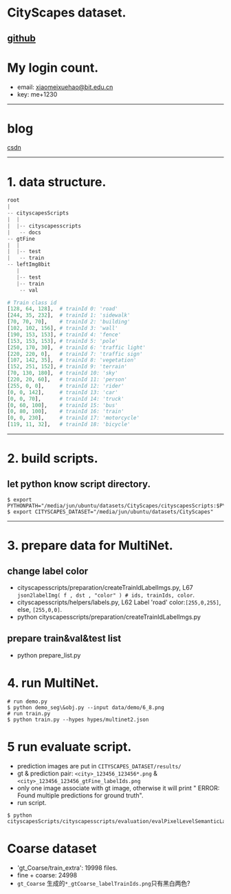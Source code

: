 # CityScapes dataset.
[github](https://github.com/mcordts/cityscapesScripts#scripts)
---
# My login count.
* email: xiaomeixuehao@bit.edu.cn
* key: me+1230 
---
# blog
[csdn](https://blog.csdn.net/zz2230633069/article/details/84591532)

---
# 1. data structure.
```python
root
|
-- cityscapesScripts
|  |
|  |-- cityscapesscripts
|   -- docs
-- gtFine
|  |
|  |-- test
|   -- train 
-- leftImg8bit
   |
   |-- test
   |-- train
    -- val

# Train class id
[128, 64, 128],  # trainId 0: 'road'
[244, 35, 232],  # trainId 1: 'sidewalk'
[70, 70, 70],    # trainId 2: 'building'
[102, 102, 156], # trainId 3: 'wall'
[190, 153, 153], # trainId 4: 'fence'
[153, 153, 153], # trainId 5: 'pole'
[250, 170, 30],  # trainId 6: 'traffic light'
[220, 220, 0],   # trainId 7: 'traffic sign'
[107, 142, 35],  # trainId 8: 'vegetation'
[152, 251, 152], # trainId 9: 'terrain'
[70, 130, 180],  # trainId 10: 'sky'
[220, 20, 60],   # trainId 11: 'person'
[255, 0, 0],     # trainId 12: 'rider'
[0, 0, 142],     # trainId 13: 'car'
[0, 0, 70],      # trainId 14: 'truck'
[0, 60, 100],    # trainId 15: 'bus'
[0, 80, 100],    # trainId 16: 'train'
[0, 0, 230],     # trainId 17: 'motorcycle'
[119, 11, 32],   # trainId 18: 'bicycle'
```

---
# 2. build scripts.
## let python know script directory.
```shell
$ export PYTHONPATH="/media/jun/ubuntu/datasets/CityScapes/cityscapesScripts:$PYTHONPATH"
$ export CITYSCAPES_DATASET="/media/jun/ubuntu/datasets/CityScapes"
```

---
# 3. prepare data for MultiNet.
## change label color
* cityscapesscripts/preparation/createTrainIdLabelImgs.py, 
L67 `json2labelImg( f , dst , "color" ) # ids, trainIds, color`.
* cityscapesscripts/helpers/labels.py,
L62 Label 'road' color:`[255,0,255]`, else, `[255,0,0]`.
* python cityscapesscripts/preparation/createTrainIdLabelImgs.py
## prepare train&val&test list
* python prepare_list.py

# 4. run MultiNet.
```shell
# run demo.py
$ python demo_seg\&obj.py --input data/demo/6_8.png
# run train.py
$ python train.py --hypes hypes/multinet2.json
```

# 5 run evaluate script.
* prediction images are put in `CITYSCAPES_DATASET/results/`
* gt & prediction pair: `<city>_123456_123456*.png` & `<city>_123456_123456_gtFine_labelIds.png`
* only one image associate with gt image, otherwise it will print " ERROR: Found multiple predictions for ground truth".
* run script.
```shell
$ python cityscapesScripts/cityscapesscripts/evaluation/evalPixelLevelSemanticLabeling.py
```


# Coarse dataset 
* 'gt_Coarse/train_extra': 19998 files.
* fine + coarse: 24998
* `gt_Coarse` 生成的`*_gtCoarse_labelTrainIds.png`只有黑白两色?

